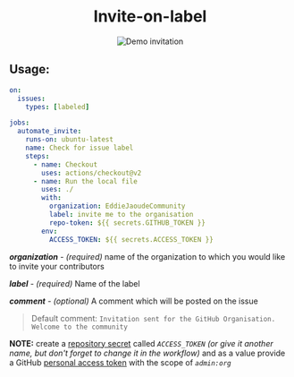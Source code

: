 
<p>
  <h1 align="center">Invite-on-label</h1>
</p>
<p align="center">
  <img align="center" src="https://user-images.githubusercontent.com/43115551/104796715-cededb80-57de-11eb-9a2a-32d8b6732c98.jpg" alt="Demo invitation"/>
</p>

## Usage:

```yml
on:
  issues:
    types: [labeled]

jobs:
  automate_invite:
    runs-on: ubuntu-latest
    name: Check for issue label
    steps:
      - name: Checkout
        uses: actions/checkout@v2
      - name: Run the local file
        uses: ./
        with:
          organization: EddieJaoudeCommunity
          label: invite me to the organisation
          repo-token: ${{ secrets.GITHUB_TOKEN }}
        env:
          ACCESS_TOKEN: ${{ secrets.ACCESS_TOKEN }}
```

**_organization_** - _(required)_ name of the organization to which you would like to invite your contributors

**_label_** - _(required)_ Name of the label

**_comment_** - _(optional)_ A comment which will be posted on the issue

> Default comment: `Invitation sent for the GitHub Organisation. Welcome to the community`

**NOTE:** create a [repository secret](https://help.github.com/en/actions/automating-your-workflow-with-github-actions/creating-and-using-encrypted-secrets) called _`ACCESS_TOKEN`_ _(or give it another name, but don't forget to change it in the workflow)_ and as a value provide a GitHub [personal access token](https://github.com/settings/tokens) with the scope of _`admin:org`_
